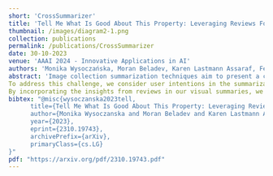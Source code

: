 ```yaml
---
short: 'CrossSummarizer'
title: 'Tell Me What Is Good About This Property: Leveraging Reviews For Segment-Personalized Image Collection Summarization'
thumbnail: /images/diagram2-1.png
collection: publications
permalink: /publications/CrossSummarizer
date: 30-10-2023
venue: 'AAAI 2024 - Innovative Applications in AI'
authors: 'Monika Wysoczańska, Moran Beladev, Karen Lastmann Assaraf, Fengjun Wang, Ofri Kleinfeld, Gil Amsalem, Hadas Harush Boker'
abstract: 'Image collection summarization techniques aim to present a compact representation of an image gallery through a carefully selected subset of images that captures its semantic content. When it comes to web content, however, the ideal selection can vary based on the user's specific intentions and preferences. This is particularly relevant at Booking.com, where presenting properties and their visual summaries that align with users' expectations is crucial.
To address this challenge, we consider user intentions in the summarization of property visuals by analyzing property reviews and extracting the most significant aspects mentioned by users. 
By incorporating the insights from reviews in our visual summaries, we enhance the summaries by presenting the relevant content to a user. Moreover, we achieve it without the need for costly annotations. Our experiments, including human perceptual studies, demonstrate the superiority of our cross-modal approach, which we coin as \emph{CrossSummarizer} over the no-personalization and image-based clustering baselines.'
bibtex: "@misc{wysoczanska2023tell,
      title={Tell Me What Is Good About This Property: Leveraging Reviews For Segment-Personalized Image Collection Summarization}, 
      author={Monika Wysoczanska and Moran Beladev and Karen Lastmann Assaraf and Fengjun Wang and Ofri Kleinfeld and Gil Amsalem and Hadas Harush Boker},
      year={2023},
      eprint={2310.19743},
      archivePrefix={arXiv},
      primaryClass={cs.LG}
}"
pdf: "https://arxiv.org/pdf/2310.19743.pdf"
---
```


